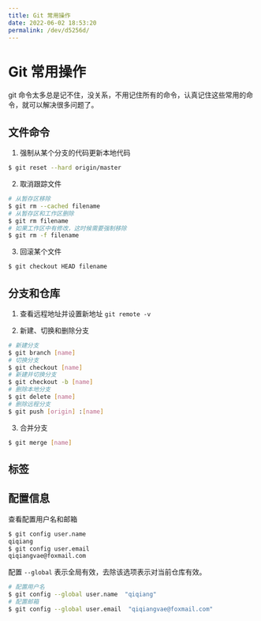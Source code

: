 ```yaml
---
title: Git 常用操作
date: 2022-06-02 18:53:20
permalink: /dev/d5256d/
---
```

# Git 常用操作

git 命令太多总是记不住，没关系，不用记住所有的命令，认真记住这些常用的命令，就可以解决很多问题了。

## 文件命令

1. 强制从某个分支的代码更新本地代码

```bash
$ git reset --hard origin/master
```

2. 取消跟踪文件

```bash
# 从暂存区移除
$ git rm --cached filename
# 从暂存区和工作区删除
$ git rm filename
# 如果工作区中有修改，这时候需要强制移除
$ git rm -f filename
```

3. 回滚某个文件

```bash
$ git checkout HEAD filename
```

## 分支和仓库

1. 查看远程地址并设置新地址 `git remote -v`

2. 新建、切换和删除分支

```bash
# 新建分支
$ git branch [name]
# 切换分支
$ git checkout [name]
# 新建并切换分支
$ git checkout -b [name]
# 删除本地分支
$ git delete [name]
# 删除远程分支
$ git push [origin] :[name]
```

3. 合并分支

```bash
$ git merge [name]
```

## 标签

## 配置信息

查看配置用户名和邮箱

```bash
$ git config user.name
qiqiang
$ git config user.email
qiqiangvae@foxmail.com
```

配置 `--global` 表示全局有效，去除该选项表示对当前仓库有效。

```bash
# 配置用户名
$ git config --global user.name  "qiqiang"
# 配置邮箱
$ git config --global user.email  "qiqiangvae@foxmail.com"
```
